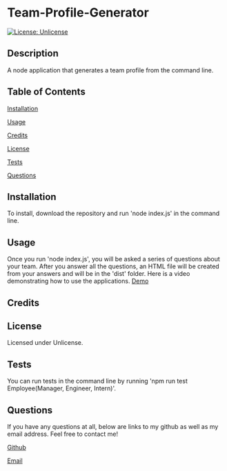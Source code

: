 # Team-Profile-Generator

[![License: Unlicense](https://img.shields.io/badge/license-Unlicense-blue.svg)](http://unlicense.org/)

## Description
A node application that generates a team profile from the command line.

## Table of Contents
[Installation](#installation)

[Usage](#usage)

[Credits](#credits)

[License](#license)

[Tests](#tests)

[Questions](#questions)

## Installation
To install, download the repository and run 'node index.js' in the command line.

## Usage
Once you run 'node index.js', you will be asked a series of questions about your team. After you answer all the questions, an HTML file will be created from your answers and will be in the 'dist' folder. Here is a video demonstrating how to use the applications. [Demo]()

## Credits

## License
Licensed under Unlicense.

## Tests
You can run tests in the command line by running 'npm run test Employee(Manager, Engineer, Intern)'.

## Questions
If you have any questions at all, below are links to my github as well as my email address. Feel free to contact me!

[Github](github.com/HayleyMcHugh "Github")

[Email](hayleym522@gmail.com "Email")